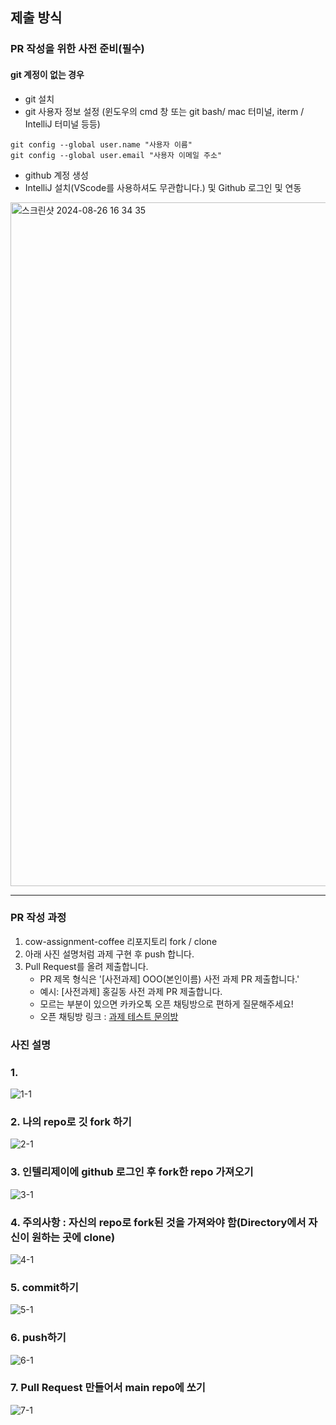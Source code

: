 ## 제출 방식

### PR 작성을 위한 사전 준비(필수)

#### git 계정이 없는 경우

- git 설치
- git 사용자 정보 설정 (윈도우의 cmd 창 또는 git bash/ mac 터미널, iterm / IntelliJ 터미널 등등)

```
git config --global user.name "사용자 이름" 
git config --global user.email "사용자 이메일 주소"
```

- github 계정 생성
- IntelliJ 설치(VScode를 사용하셔도 무관합니다.) 및 Github 로그인 및 연동

<img width="1094" alt="스크린샷 2024-08-26 16 34 35" src="https://github.com/user-attachments/assets/87923f64-8cfb-4646-8ca6-49df0a306273">

---

### PR 작성 과정

1. cow-assignment-coffee 리포지토리 fork / clone
2. 아래 사진 설명처럼 과제 구현 후 push 합니다.
3. Pull Request를 올려 제출합니다.
    * PR 제목 형식은 '[사전과제] OOO(본인이름) 사전 과제 PR 제출합니다.'
    * 예시: [사전과제] 홍길동 사전 과제 PR 제출합니다.
    * 모르는 부분이 있으면 카카오톡 오픈 채팅방으로 편하게 질문해주세요!
    * 오픈 채팅방 링크 : [과제 테스트 문의방](https://open.kakao.com/o/gdrjguKg)

### 사진 설명

### 1.

![1-1](https://github.com/user-attachments/assets/15a4ad99-34f1-44eb-b62b-48173a9f7800)

### 2. 나의 repo로 깃 fork 하기

![2-1](https://github.com/user-attachments/assets/bd43c151-702a-4e82-96e8-8baf65aa7ec6)

### 3. 인텔리제이에 github 로그인 후 fork한 repo 가져오기

![3-1](https://github.com/user-attachments/assets/e8500ed7-e916-48b9-a294-4747d90333d5)

### 4. 주의사항 : 자신의 repo로 fork된 것을 가져와야 함(Directory에서 자신이 원하는 곳에 clone)

![4-1](https://github.com/user-attachments/assets/ba257442-5744-4f11-a7be-cd8d4ce7cf78)

### 5. commit하기

![5-1](https://github.com/user-attachments/assets/bab89d5f-49d8-4621-8498-cd0ec28bfe61)

### 6. push하기

![6-1](https://github.com/user-attachments/assets/dd2fc26f-e379-49b5-9f7b-f92f7b5692f8)

### 7. Pull Request 만들어서 main repo에 쏘기

![7-1](https://github.com/user-attachments/assets/d5542737-1fd2-4d37-97bd-2c4dd4c02c05)

